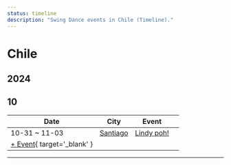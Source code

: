 ```yaml
---
status: timeline
description: "Swing Dance events in Chile (Timeline)."
---
```


# Chile

## 2024

## 10

| Date | City | Event | |
| --- | --- | --- | --- |
| 10-31 ~ 11-03 | [Santiago](by_city.md#santiago) | [Lindy poh!](lindy-poh-2024.md) |  |
| [+ Event](https://github.com/swingdance/events/issues/new?assignees=&labels=add+event&projects=&template=02-add_entity.yml&title=%5B2024%2Fes_CL%5D%20%3CName%3E&region=es_CL&province=&city=&org_id=&date_starts=2024-10-&date_ends=2024-10-){ target='_blank' }

---


